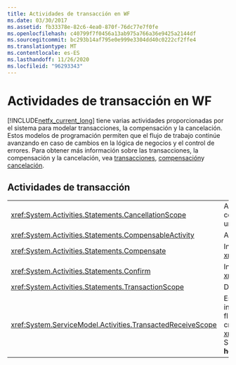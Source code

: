 ```yaml
---
title: Actividades de transacción en WF
ms.date: 03/30/2017
ms.assetid: fb33378e-82c6-4ea0-870f-76dc77e7f0fe
ms.openlocfilehash: c40799f7f0456a13ab975a766a36e9425a2144df
ms.sourcegitcommit: bc293b14af795e0e999e3304dd40c0222cf2ffe4
ms.translationtype: MT
ms.contentlocale: es-ES
ms.lasthandoff: 11/26/2020
ms.locfileid: "96293343"
---
```

# <a name="transaction-activities-in-wf"></a>Actividades de transacción en WF

[!INCLUDE[netfx_current_long](../../../includes/netfx-current-long-md.md)] tiene varias actividades proporcionadas por el sistema para modelar transacciones, la compensación y la cancelación. Estos modelos de programación permiten que el flujo de trabajo continúe avanzando en caso de cambios en la lógica de negocios y el control de errores. Para obtener más información sobre las transacciones, la compensación y la cancelación, vea [transacciones](workflow-transactions.md), [compensación](compensation.md)y [cancelación](modeling-cancellation-behavior-in-workflows.md).  
  
## <a name="transaction-activities"></a>Actividades de transacción  
  
|||  
|-|-|  
|<xref:System.Activities.Statements.CancellationScope>|Asocia la lógica de cancelación, en forma de una actividad, con una ruta principal de ejecución, también expresada como una actividad.|  
|<xref:System.Activities.Statements.CompensableActivity>|Admite la compensación de las actividades secundarias.|  
|<xref:System.Activities.Statements.Compensate>|Invoca explícitamente el controlador de compensación de <xref:System.Activities.Statements.CompensableActivity>.|  
|<xref:System.Activities.Statements.Confirm>|Invoca explícitamente el controlador de confirmación de <xref:System.Activities.Statements.CompensableActivity>.|  
|<xref:System.Activities.Statements.TransactionScope>|Demarca el límite de una transacción.|  
|<xref:System.ServiceModel.Activities.TransactedReceiveScope>|Establece el ámbito de duración de una transacción que se inicia mediante un mensaje recibido. La transacción puede fluir en el flujo de trabajo del mensaje de inicio o la puede crear el distribuidor cuando se recibe el mensaje. **Nota:**  <xref:System.ServiceModel.Activities.TransactedReceiveScope> Se encuentra en la sección **Mensajería** del cuadro de **herramientas**.|
